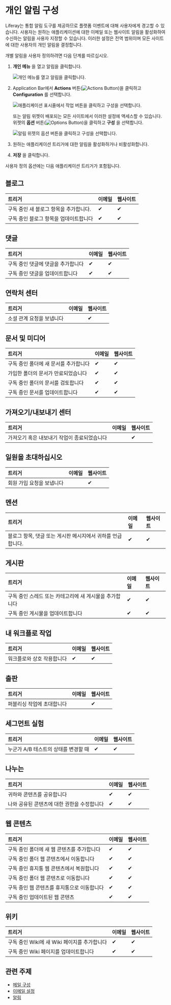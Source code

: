 # 개인 알림 구성

Liferay는 통합 알림 도구를 제공하므로 플랫폼 이벤트에 대해 사용자에게 경고할 수 있습니다. 사용자는 원하는 애플리케이션에 대한 이메일 또는 웹사이트 알림을 활성화하여 수신하는 알림을 사용자 지정할 수 있습니다. 이러한 설정은 전역 범위이며 모든 사이트에 대한 사용자의 개인 알림을 결정합니다.

개별 알림을 사용자 정의하려면 다음 단계를 따르십시오.

1. **개인 메뉴** 을 열고 알림을 클릭합니다.

   ![개인 메뉴를 열고 알림을 클릭합니다.](./configuring-personal-notifications/images/01.png)

1. Application Bar에서 **Actions** 버튼(![Actions Button](../../images/icon-actions.png))을 클릭하고 **Configuration** 를 선택합니다.

   ![애플리케이션 표시줄에서 작업 버튼을 클릭하고 구성을 선택합니다.](./configuring-personal-notifications/images/02.png)

   또는 알림 위젯이 배포되는 모든 사이트에서 이러한 설정에 액세스할 수 있습니다. 위젯의 **옵션** 버튼(![Options Button](../../images/icon-widget-options.png))을 클릭하고 **구성** 을 선택합니다.

   ![알림 위젯의 옵션 버튼을 클릭하고 구성을 선택합니다.](./configuring-personal-notifications/images/03.png)

1. 원하는 애플리케이션 트리거에 대한 알림을 활성화하거나 비활성화합니다.

1. **저장** 을 클릭합니다.

사용자 정의 옵션에는 다음 애플리케이션 트리거가 포함됩니다.

## 블로그

| 트리거                    | 이메일      | 웹사이트     |
|:---------------------- |:-------- |:-------- |
| 구독 중인 새 블로그 항목을 추가합니다. | &#10004; | &#10004; |
| 구독 중인 블로그 항목을 업데이트합니다  | &#10004; | &#10004; |

## 댓글

| 트리거                 | 이메일      | 웹사이트     |
|:------------------- |:-------- |:-------- |
| 구독 중인 댓글에 댓글을 추가합니다 | &#10004; | &#10004; |
| 구독 중인 댓글을 업데이트합니다   | &#10004; | &#10004; |

## 연락처 센터

| 트리거            | 이메일 | 웹사이트     |
|:-------------- |:--- |:-------- |
| 소셜 관계 요청을 보냅니다 |     | &#10004; |

## 문서 및 미디어

| 트리거                   | 이메일      | 웹사이트     |
|:--------------------- |:-------- |:-------- |
| 구독 중인 폴더에 새 문서를 추가합니다 | &#10004; | &#10004; |
| 가입한 폴더의 문서가 만료되었습니다   | &#10004; | &#10004; |
| 구독 중인 폴더의 문서를 검토합니다   | &#10004; | &#10004; |
| 구독 중인 문서를 업데이트합니다     | &#10004; | &#10004; |

## 가져오기/내보내기 센터

| 트리거                      | 이메일 | 웹사이트     |
|:------------------------ |:--- |:-------- |
| 가져오기 혹은 내보내기 작업이 종료되었습니다 |     | &#10004; |

## 일원을 초대하십시오

| 트리거            | 이메일 | 웹사이트     |
|:-------------- |:--- |:-------- |
| 회원 가입 요청을 보냅니다 |     | &#10004; |

## 멘션

| 트리거                                | 이메일      | 웹사이트     |
|:---------------------------------- |:-------- |:-------- |
| 블로그 항목, 댓글 또는 게시판 메시지에서 귀하를 언급합니다. | &#10004; | &#10004; |

## 게시판

| 트리거                             | 이메일      | 웹사이트     |
|:------------------------------- |:-------- |:-------- |
| 구독 중인 스레드 또는 카테고리에 새 게시물을 추가합니다 | &#10004; | &#10004; |
| 구독 중인 게시물을 업데이트합니다              | &#10004; | &#10004; |

## 내 워크플로 작업

| 트리거            | 이메일      | 웹사이트     |
|:-------------- |:-------- |:-------- |
| 워크플로와 상호 작용합니다 | &#10004; | &#10004; |

## 출판

| 트리거            | 이메일 | 웹사이트     |
|:-------------- |:--- |:-------- |
| 퍼블리싱 작업에 초대합니다 |     | &#10004; |

## 세그먼트 실험

| 트리거                    | 이메일      | 웹사이트     |
|:---------------------- |:-------- |:-------- |
| 누군가 A/B 테스트의 상태를 변경할 때 | &#10004; | &#10004; |

## 나누는

| 트리거                      | 이메일      | 웹사이트     |
|:------------------------ |:-------- |:-------- |
| 귀하와 콘텐츠를 공유합니다           | &#10004; | &#10004; |
| 나와 공유된 콘텐츠에 대한 권한을 수정합니다 | &#10004; | &#10004; |

## 웹 콘텐츠

| 트리거                      | 이메일      | 웹사이트     |
|:------------------------ |:-------- |:-------- |
| 구독 중인 폴더에 새 웹 콘텐츠를 추가합니다 | &#10004; | &#10004; |
| 구독 중인 폴더 웹 콘텐츠에서 이동합니다   | &#10004; | &#10004; |
| 구독 중인 휴지통 웹 콘텐츠에서 복원합니다  | &#10004; | &#10004; |
| 구독 중인 폴더 웹 콘텐츠로 이동합니다    | &#10004; | &#10004; |
| 구독 중인 웹 콘텐츠를 휴지통으로 이동합니다 | &#10004; | &#10004; |
| 구독 중인 업데이트된 웹 콘텐츠        | &#10004; | &#10004; |

## 위키

| 트리거                           | 이메일      | 웹사이트     |
|:----------------------------- |:-------- |:-------- |
| 구독 중인 Wiki에 새 Wiki 페이지를 추가합니다 | &#10004; | &#10004; |
| 구독 중인 Wiki 페이지를 업데이트합니다       | &#10004; | &#10004; |

## 관련 주제

* [메일 구성](../../installation-and-upgrades/setting-up-liferay/configuring-mail.md)
* [이메일 설정](../../system-administration/configuring-liferay/virtual-instances/email-settings.md)
* [알림](../notifications.md)
